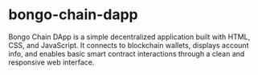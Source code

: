 # bongo-chain-dapp
Bongo Chain DApp is a simple decentralized application built with HTML, CSS, and JavaScript. It connects to blockchain wallets, displays account info, and enables basic smart contract interactions through a clean and responsive web interface.
